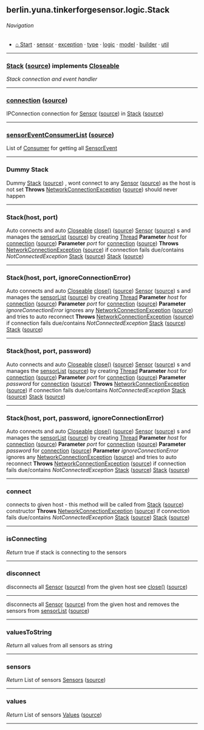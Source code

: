 ## berlin.yuna.tinkerforgesensor.logic.Stack
###### Navigation
* [⌂ Start](https://github.com/YunaBraska/tinkerforge-sensor/blob/master/readmeDoc/README.md) · [sensor](https://github.com/YunaBraska/tinkerforge-sensor/blob/master/readmeDoc/berlin/yuna/tinkerforgesensor/model/sensor/README.md) · [exception](https://github.com/YunaBraska/tinkerforge-sensor/blob/master/readmeDoc/berlin/yuna/tinkerforgesensor/model/exception/README.md) · [type](https://github.com/YunaBraska/tinkerforge-sensor/blob/master/readmeDoc/berlin/yuna/tinkerforgesensor/model/type/README.md) · [logic](https://github.com/YunaBraska/tinkerforge-sensor/blob/master/readmeDoc/berlin/yuna/tinkerforgesensor/logic/README.md) · [model](https://github.com/YunaBraska/tinkerforge-sensor/blob/master/readmeDoc/berlin/yuna/tinkerforgesensor/model/README.md) · [builder](https://github.com/YunaBraska/tinkerforge-sensor/blob/master/readmeDoc/berlin/yuna/tinkerforgesensor/model/builder/README.md) · [util](https://github.com/YunaBraska/tinkerforge-sensor/blob/master/readmeDoc/berlin/yuna/tinkerforgesensor/util/README.md)

---
### [Stack](https://github.com/YunaBraska/tinkerforge-sensor/blob/master/readmeDoc/berlin/yuna/tinkerforgesensor/logic/Stack.md) ([source](https://github.com/YunaBraska/tinkerforge-sensor/blob/master/src/main/java/berlin/yuna/tinkerforgesensor/logic/Stack.java))  implements [Closeable](https://docs.oracle.com/javase/8/docs/api/java/io/Closeable.html)

 *Stack connection and event handler*

--- 
### [connection](https://github.com/YunaBraska/tinkerforge-sensor/blob/master/readmeDoc/berlin/yuna/tinkerforgesensor/logic/Stack.md) ([source](https://github.com/YunaBraska/tinkerforge-sensor/blob/master/src/main/java/berlin/yuna/tinkerforgesensor/logic/Stack.java))
 IPConnection connection for [Sensor](https://github.com/YunaBraska/tinkerforge-sensor/blob/master/readmeDoc/berlin/yuna/tinkerforgesensor/model/sensor/Sensor.md) ([source](https://github.com/YunaBraska/tinkerforge-sensor/blob/master/src/main/java/berlin/yuna/tinkerforgesensor/model/sensor/Sensor.java))  in [Stack](https://github.com/YunaBraska/tinkerforge-sensor/blob/master/readmeDoc/berlin/yuna/tinkerforgesensor/logic/Stack.md) ([source](https://github.com/YunaBraska/tinkerforge-sensor/blob/master/src/main/java/berlin/yuna/tinkerforgesensor/logic/Stack.java))

--- 
### [sensorEventConsumerList](https://github.com/YunaBraska/tinkerforge-sensor/blob/master/readmeDoc/berlin/yuna/tinkerforgesensor/logic/Stack.md) ([source](https://github.com/YunaBraska/tinkerforge-sensor/blob/master/src/main/java/berlin/yuna/tinkerforgesensor/logic/Stack.java))
 List of [Consumer](https://docs.oracle.com/javase/8/docs/api/java/util/function/Consumer.html)  for getting all [SensorEvent](https://github.com/YunaBraska/tinkerforge-sensor/blob/master/src/main/java/berlin/yuna/tinkerforgesensor/model/type/SensorEvent.java)

--- 
### Dummy Stack
 Dummy [Stack](https://github.com/YunaBraska/tinkerforge-sensor/blob/master/readmeDoc/berlin/yuna/tinkerforgesensor/logic/Stack.md) ([source](https://github.com/YunaBraska/tinkerforge-sensor/blob/master/src/main/java/berlin/yuna/tinkerforgesensor/logic/Stack.java)) , wont connect to any [Sensor](https://github.com/YunaBraska/tinkerforge-sensor/blob/master/readmeDoc/berlin/yuna/tinkerforgesensor/model/sensor/Sensor.md) ([source](https://github.com/YunaBraska/tinkerforge-sensor/blob/master/src/main/java/berlin/yuna/tinkerforgesensor/model/sensor/Sensor.java))  as the host is not set **Throws** [NetworkConnectionException](https://github.com/YunaBraska/tinkerforge-sensor/blob/master/readmeDoc/berlin/yuna/tinkerforgesensor/model/exception/NetworkConnectionException.md) ([source](https://github.com/YunaBraska/tinkerforge-sensor/blob/master/src/main/java/berlin/yuna/tinkerforgesensor/model/exception/NetworkConnectionException.java))  should never happen

--- 
### Stack(host, port)
 Auto connects and auto [Closeable](https://docs.oracle.com/javase/8/docs/api/java/io/Closeable.html)  [close()](https://github.com/YunaBraska/tinkerforge-sensor/blob/master/readmeDoc/berlin/yuna/tinkerforgesensor/logic/Stack.md) ([source](https://github.com/YunaBraska/tinkerforge-sensor/blob/master/src/main/java/berlin/yuna/tinkerforgesensor/logic/Stack.java))  [Sensor](https://github.com/YunaBraska/tinkerforge-sensor/blob/master/readmeDoc/berlin/yuna/tinkerforgesensor/model/sensor/Sensor.md) ([source](https://github.com/YunaBraska/tinkerforge-sensor/blob/master/src/main/java/berlin/yuna/tinkerforgesensor/model/sensor/Sensor.java)) s and manages the [sensorList](https://github.com/YunaBraska/tinkerforge-sensor/blob/master/readmeDoc/berlin/yuna/tinkerforgesensor/logic/Stack.md) ([source](https://github.com/YunaBraska/tinkerforge-sensor/blob/master/src/main/java/berlin/yuna/tinkerforgesensor/logic/Stack.java))  by creating [Thread](https://docs.oracle.com/javase/8/docs/api/java/lang/Thread.html)  **Parameter** *host* for [connection](https://github.com/YunaBraska/tinkerforge-sensor/blob/master/readmeDoc/berlin/yuna/tinkerforgesensor/logic/Stack.md) ([source](https://github.com/YunaBraska/tinkerforge-sensor/blob/master/src/main/java/berlin/yuna/tinkerforgesensor/logic/Stack.java))  **Parameter** *port* for [connection](https://github.com/YunaBraska/tinkerforge-sensor/blob/master/readmeDoc/berlin/yuna/tinkerforgesensor/logic/Stack.md) ([source](https://github.com/YunaBraska/tinkerforge-sensor/blob/master/src/main/java/berlin/yuna/tinkerforgesensor/logic/Stack.java))  **Throws** [NetworkConnectionException](https://github.com/YunaBraska/tinkerforge-sensor/blob/master/readmeDoc/berlin/yuna/tinkerforgesensor/model/exception/NetworkConnectionException.md) ([source](https://github.com/YunaBraska/tinkerforge-sensor/blob/master/src/main/java/berlin/yuna/tinkerforgesensor/model/exception/NetworkConnectionException.java))  if connection fails due/contains *NotConnectedException* [Stack](https://github.com/YunaBraska/tinkerforge-sensor/blob/master/readmeDoc/berlin/yuna/tinkerforgesensor/logic/Stack.md) ([source](https://github.com/YunaBraska/tinkerforge-sensor/blob/master/src/main/java/berlin/yuna/tinkerforgesensor/logic/Stack.java))  [Stack](https://github.com/YunaBraska/tinkerforge-sensor/blob/master/readmeDoc/berlin/yuna/tinkerforgesensor/logic/Stack.md) ([source](https://github.com/YunaBraska/tinkerforge-sensor/blob/master/src/main/java/berlin/yuna/tinkerforgesensor/logic/Stack.java))

--- 
### Stack(host, port, ignoreConnectionError)
 Auto connects and auto [Closeable](https://docs.oracle.com/javase/8/docs/api/java/io/Closeable.html)  [close()](https://github.com/YunaBraska/tinkerforge-sensor/blob/master/readmeDoc/berlin/yuna/tinkerforgesensor/logic/Stack.md) ([source](https://github.com/YunaBraska/tinkerforge-sensor/blob/master/src/main/java/berlin/yuna/tinkerforgesensor/logic/Stack.java))  [Sensor](https://github.com/YunaBraska/tinkerforge-sensor/blob/master/readmeDoc/berlin/yuna/tinkerforgesensor/model/sensor/Sensor.md) ([source](https://github.com/YunaBraska/tinkerforge-sensor/blob/master/src/main/java/berlin/yuna/tinkerforgesensor/model/sensor/Sensor.java)) s and manages the [sensorList](https://github.com/YunaBraska/tinkerforge-sensor/blob/master/readmeDoc/berlin/yuna/tinkerforgesensor/logic/Stack.md) ([source](https://github.com/YunaBraska/tinkerforge-sensor/blob/master/src/main/java/berlin/yuna/tinkerforgesensor/logic/Stack.java))  by creating [Thread](https://docs.oracle.com/javase/8/docs/api/java/lang/Thread.html)  **Parameter** *host*                  for [connection](https://github.com/YunaBraska/tinkerforge-sensor/blob/master/readmeDoc/berlin/yuna/tinkerforgesensor/logic/Stack.md) ([source](https://github.com/YunaBraska/tinkerforge-sensor/blob/master/src/main/java/berlin/yuna/tinkerforgesensor/logic/Stack.java))  **Parameter** *port*                  for [connection](https://github.com/YunaBraska/tinkerforge-sensor/blob/master/readmeDoc/berlin/yuna/tinkerforgesensor/logic/Stack.md) ([source](https://github.com/YunaBraska/tinkerforge-sensor/blob/master/src/main/java/berlin/yuna/tinkerforgesensor/logic/Stack.java))  **Parameter** *ignoreConnectionError* ignores any [NetworkConnectionException](https://github.com/YunaBraska/tinkerforge-sensor/blob/master/readmeDoc/berlin/yuna/tinkerforgesensor/model/exception/NetworkConnectionException.md) ([source](https://github.com/YunaBraska/tinkerforge-sensor/blob/master/src/main/java/berlin/yuna/tinkerforgesensor/model/exception/NetworkConnectionException.java))  and tries to auto reconnect **Throws** [NetworkConnectionException](https://github.com/YunaBraska/tinkerforge-sensor/blob/master/readmeDoc/berlin/yuna/tinkerforgesensor/model/exception/NetworkConnectionException.md) ([source](https://github.com/YunaBraska/tinkerforge-sensor/blob/master/src/main/java/berlin/yuna/tinkerforgesensor/model/exception/NetworkConnectionException.java))  if connection fails due/contains *NotConnectedException* [Stack](https://github.com/YunaBraska/tinkerforge-sensor/blob/master/readmeDoc/berlin/yuna/tinkerforgesensor/logic/Stack.md) ([source](https://github.com/YunaBraska/tinkerforge-sensor/blob/master/src/main/java/berlin/yuna/tinkerforgesensor/logic/Stack.java))  [Stack](https://github.com/YunaBraska/tinkerforge-sensor/blob/master/readmeDoc/berlin/yuna/tinkerforgesensor/logic/Stack.md) ([source](https://github.com/YunaBraska/tinkerforge-sensor/blob/master/src/main/java/berlin/yuna/tinkerforgesensor/logic/Stack.java))

--- 
### Stack(host, port, password)
 Auto connects and auto [Closeable](https://docs.oracle.com/javase/8/docs/api/java/io/Closeable.html)  [close()](https://github.com/YunaBraska/tinkerforge-sensor/blob/master/readmeDoc/berlin/yuna/tinkerforgesensor/logic/Stack.md) ([source](https://github.com/YunaBraska/tinkerforge-sensor/blob/master/src/main/java/berlin/yuna/tinkerforgesensor/logic/Stack.java))  [Sensor](https://github.com/YunaBraska/tinkerforge-sensor/blob/master/readmeDoc/berlin/yuna/tinkerforgesensor/model/sensor/Sensor.md) ([source](https://github.com/YunaBraska/tinkerforge-sensor/blob/master/src/main/java/berlin/yuna/tinkerforgesensor/model/sensor/Sensor.java)) s and manages the [sensorList](https://github.com/YunaBraska/tinkerforge-sensor/blob/master/readmeDoc/berlin/yuna/tinkerforgesensor/logic/Stack.md) ([source](https://github.com/YunaBraska/tinkerforge-sensor/blob/master/src/main/java/berlin/yuna/tinkerforgesensor/logic/Stack.java))  by creating [Thread](https://docs.oracle.com/javase/8/docs/api/java/lang/Thread.html)  **Parameter** *host*     for [connection](https://github.com/YunaBraska/tinkerforge-sensor/blob/master/readmeDoc/berlin/yuna/tinkerforgesensor/logic/Stack.md) ([source](https://github.com/YunaBraska/tinkerforge-sensor/blob/master/src/main/java/berlin/yuna/tinkerforgesensor/logic/Stack.java))  **Parameter** *port*     for [connection](https://github.com/YunaBraska/tinkerforge-sensor/blob/master/readmeDoc/berlin/yuna/tinkerforgesensor/logic/Stack.md) ([source](https://github.com/YunaBraska/tinkerforge-sensor/blob/master/src/main/java/berlin/yuna/tinkerforgesensor/logic/Stack.java))  **Parameter** *password* for [connection](https://github.com/YunaBraska/tinkerforge-sensor/blob/master/readmeDoc/berlin/yuna/tinkerforgesensor/logic/Stack.md) ([source](https://github.com/YunaBraska/tinkerforge-sensor/blob/master/src/main/java/berlin/yuna/tinkerforgesensor/logic/Stack.java))  **Throws** [NetworkConnectionException](https://github.com/YunaBraska/tinkerforge-sensor/blob/master/readmeDoc/berlin/yuna/tinkerforgesensor/model/exception/NetworkConnectionException.md) ([source](https://github.com/YunaBraska/tinkerforge-sensor/blob/master/src/main/java/berlin/yuna/tinkerforgesensor/model/exception/NetworkConnectionException.java))  if connection fails due/contains *NotConnectedException* [Stack](https://github.com/YunaBraska/tinkerforge-sensor/blob/master/readmeDoc/berlin/yuna/tinkerforgesensor/logic/Stack.md) ([source](https://github.com/YunaBraska/tinkerforge-sensor/blob/master/src/main/java/berlin/yuna/tinkerforgesensor/logic/Stack.java))  [Stack](https://github.com/YunaBraska/tinkerforge-sensor/blob/master/readmeDoc/berlin/yuna/tinkerforgesensor/logic/Stack.md) ([source](https://github.com/YunaBraska/tinkerforge-sensor/blob/master/src/main/java/berlin/yuna/tinkerforgesensor/logic/Stack.java))

--- 
### Stack(host, port, password, ignoreConnectionError)
 Auto connects and auto [Closeable](https://docs.oracle.com/javase/8/docs/api/java/io/Closeable.html)  [close()](https://github.com/YunaBraska/tinkerforge-sensor/blob/master/readmeDoc/berlin/yuna/tinkerforgesensor/logic/Stack.md) ([source](https://github.com/YunaBraska/tinkerforge-sensor/blob/master/src/main/java/berlin/yuna/tinkerforgesensor/logic/Stack.java))  [Sensor](https://github.com/YunaBraska/tinkerforge-sensor/blob/master/readmeDoc/berlin/yuna/tinkerforgesensor/model/sensor/Sensor.md) ([source](https://github.com/YunaBraska/tinkerforge-sensor/blob/master/src/main/java/berlin/yuna/tinkerforgesensor/model/sensor/Sensor.java)) s and manages the [sensorList](https://github.com/YunaBraska/tinkerforge-sensor/blob/master/readmeDoc/berlin/yuna/tinkerforgesensor/logic/Stack.md) ([source](https://github.com/YunaBraska/tinkerforge-sensor/blob/master/src/main/java/berlin/yuna/tinkerforgesensor/logic/Stack.java))  by creating [Thread](https://docs.oracle.com/javase/8/docs/api/java/lang/Thread.html)  **Parameter** *host*                  for [connection](https://github.com/YunaBraska/tinkerforge-sensor/blob/master/readmeDoc/berlin/yuna/tinkerforgesensor/logic/Stack.md) ([source](https://github.com/YunaBraska/tinkerforge-sensor/blob/master/src/main/java/berlin/yuna/tinkerforgesensor/logic/Stack.java))  **Parameter** *port*                  for [connection](https://github.com/YunaBraska/tinkerforge-sensor/blob/master/readmeDoc/berlin/yuna/tinkerforgesensor/logic/Stack.md) ([source](https://github.com/YunaBraska/tinkerforge-sensor/blob/master/src/main/java/berlin/yuna/tinkerforgesensor/logic/Stack.java))  **Parameter** *password*              for [connection](https://github.com/YunaBraska/tinkerforge-sensor/blob/master/readmeDoc/berlin/yuna/tinkerforgesensor/logic/Stack.md) ([source](https://github.com/YunaBraska/tinkerforge-sensor/blob/master/src/main/java/berlin/yuna/tinkerforgesensor/logic/Stack.java))  **Parameter** *ignoreConnectionError* ignores any [NetworkConnectionException](https://github.com/YunaBraska/tinkerforge-sensor/blob/master/readmeDoc/berlin/yuna/tinkerforgesensor/model/exception/NetworkConnectionException.md) ([source](https://github.com/YunaBraska/tinkerforge-sensor/blob/master/src/main/java/berlin/yuna/tinkerforgesensor/model/exception/NetworkConnectionException.java))  and tries to auto reconnect **Throws** [NetworkConnectionException](https://github.com/YunaBraska/tinkerforge-sensor/blob/master/readmeDoc/berlin/yuna/tinkerforgesensor/model/exception/NetworkConnectionException.md) ([source](https://github.com/YunaBraska/tinkerforge-sensor/blob/master/src/main/java/berlin/yuna/tinkerforgesensor/model/exception/NetworkConnectionException.java))  if connection fails due/contains *NotConnectedException* [Stack](https://github.com/YunaBraska/tinkerforge-sensor/blob/master/readmeDoc/berlin/yuna/tinkerforgesensor/logic/Stack.md) ([source](https://github.com/YunaBraska/tinkerforge-sensor/blob/master/src/main/java/berlin/yuna/tinkerforgesensor/logic/Stack.java))  [Stack](https://github.com/YunaBraska/tinkerforge-sensor/blob/master/readmeDoc/berlin/yuna/tinkerforgesensor/logic/Stack.md) ([source](https://github.com/YunaBraska/tinkerforge-sensor/blob/master/src/main/java/berlin/yuna/tinkerforgesensor/logic/Stack.java))

--- 
### connect
 connects to given host - this method will be called from [Stack](https://github.com/YunaBraska/tinkerforge-sensor/blob/master/readmeDoc/berlin/yuna/tinkerforgesensor/logic/Stack.md) ([source](https://github.com/YunaBraska/tinkerforge-sensor/blob/master/src/main/java/berlin/yuna/tinkerforgesensor/logic/Stack.java))  constructor **Throws** [NetworkConnectionException](https://github.com/YunaBraska/tinkerforge-sensor/blob/master/readmeDoc/berlin/yuna/tinkerforgesensor/model/exception/NetworkConnectionException.md) ([source](https://github.com/YunaBraska/tinkerforge-sensor/blob/master/src/main/java/berlin/yuna/tinkerforgesensor/model/exception/NetworkConnectionException.java))  if connection fails due/contains *NotConnectedException* [Stack](https://github.com/YunaBraska/tinkerforge-sensor/blob/master/readmeDoc/berlin/yuna/tinkerforgesensor/logic/Stack.md) ([source](https://github.com/YunaBraska/tinkerforge-sensor/blob/master/src/main/java/berlin/yuna/tinkerforgesensor/logic/Stack.java))  [Stack](https://github.com/YunaBraska/tinkerforge-sensor/blob/master/readmeDoc/berlin/yuna/tinkerforgesensor/logic/Stack.md) ([source](https://github.com/YunaBraska/tinkerforge-sensor/blob/master/src/main/java/berlin/yuna/tinkerforgesensor/logic/Stack.java))

--- 
### isConnecting
 *Return* true if stack is connecting to the sensors

--- 
### disconnect
 disconnects all [Sensor](https://github.com/YunaBraska/tinkerforge-sensor/blob/master/readmeDoc/berlin/yuna/tinkerforgesensor/model/sensor/Sensor.md) ([source](https://github.com/YunaBraska/tinkerforge-sensor/blob/master/src/main/java/berlin/yuna/tinkerforgesensor/model/sensor/Sensor.java))  from the given host see [close()](https://github.com/YunaBraska/tinkerforge-sensor/blob/master/readmeDoc/berlin/yuna/tinkerforgesensor/logic/Stack.md) ([source](https://github.com/YunaBraska/tinkerforge-sensor/blob/master/src/main/java/berlin/yuna/tinkerforgesensor/logic/Stack.java))

--- 
disconnects all [Sensor](https://github.com/YunaBraska/tinkerforge-sensor/blob/master/readmeDoc/berlin/yuna/tinkerforgesensor/model/sensor/Sensor.md) ([source](https://github.com/YunaBraska/tinkerforge-sensor/blob/master/src/main/java/berlin/yuna/tinkerforgesensor/model/sensor/Sensor.java))  from the given host and removes the sensors from [sensorList](https://github.com/YunaBraska/tinkerforge-sensor/blob/master/readmeDoc/berlin/yuna/tinkerforgesensor/logic/Stack.md) ([source](https://github.com/YunaBraska/tinkerforge-sensor/blob/master/src/main/java/berlin/yuna/tinkerforgesensor/logic/Stack.java))

--- 
### valuesToString
 *Return* all values from all sensors as string

--- 
### sensors
 *Return* List of sensors [Sensors](https://github.com/YunaBraska/tinkerforge-sensor/blob/master/readmeDoc/berlin/yuna/tinkerforgesensor/model/builder/Sensors.md) ([source](https://github.com/YunaBraska/tinkerforge-sensor/blob/master/src/main/java/berlin/yuna/tinkerforgesensor/model/builder/Sensors.java))

--- 
### values
 *Return* List of sensors [Values](https://github.com/YunaBraska/tinkerforge-sensor/blob/master/readmeDoc/berlin/yuna/tinkerforgesensor/model/builder/Values.md) ([source](https://github.com/YunaBraska/tinkerforge-sensor/blob/master/src/main/java/berlin/yuna/tinkerforgesensor/model/builder/Values.java))

--- 
